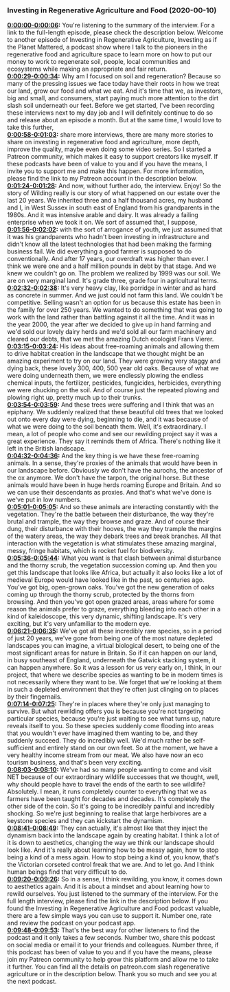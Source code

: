### Investing in Regenerative Agriculture and Food  (2020-00-10)
**[0:00:00-0:00:06](https://investinginregenerativeagriculture.com/2019/09/18/isabella-tree/#t=0:00:00):**  You're listening to the summary of the interview. For a link to the full-length episode, please check the description below.  Welcome to another episode of Investing in Regenerative Agriculture, Investing as if the Planet Mattered,  a podcast show where I talk to the pioneers in the regenerative food and agriculture space  to learn more on how to put our money to work to regenerate soil, people, local communities and ecosystems  while making an appropriate and fair return.  
**[0:00:29-0:00:34](https://investinginregenerativeagriculture.com/2019/09/18/isabella-tree/#t=0:00:29):**  Why am I focused on soil and regeneration? Because so many of the pressing issues we face today  have their roots in how we treat our land, grow our food and what we eat.  And it's time that we, as investors, big and small, and consumers, start paying much more attention to the dirt slash soil underneath our feet.  Before we get started, I've been recording these interviews next to my day job and I will definitely continue to do so  and release about an episode a month. But at the same time, I would love to take this further,  
**[0:00:58-0:01:03](https://investinginregenerativeagriculture.com/2019/09/18/isabella-tree/#t=0:00:58):**  share more interviews, there are many more stories to share on investing in regenerative food and agriculture,  more depth, improve the quality, maybe even doing some video series.  So I started a Patreon community, which makes it easy to support creators like myself.  If these podcasts have been of value to you and if you have the means, I invite you to support me and make this happen.  For more information, please find the link to my Patreon account in the description below.  
**[0:01:24-0:01:28](https://investinginregenerativeagriculture.com/2019/09/18/isabella-tree/#t=0:01:24):**  And now, without further ado, the interview. Enjoy!  So the story of Wilding really is our story of what happened on our estate over the last 20 years.  We inherited three and a half thousand acres, my husband and I, in West Sussex in south east of England  from his grandparents in the 1980s. And it was intensive arable and dairy.  It was already a failing enterprise when we took it on. We sort of assumed that, I suppose,  
**[0:01:56-0:02:02](https://investinginregenerativeagriculture.com/2019/09/18/isabella-tree/#t=0:01:56):**  with the sort of arrogance of youth, we just assumed that it was his grandparents who hadn't been investing in infrastructure  and didn't know all the latest technologies that had been making the farming business fail.  We did everything a good farmer is supposed to do conventionally. And after 17 years, our overdraft was higher than ever.  I think we were one and a half million pounds in debt by that stage. And we knew we couldn't go on.  The problem we realized by 1999 was our soil. We are on very marginal land. It's grade three, grade four in agricultural terms.  
**[0:02:32-0:02:38](https://investinginregenerativeagriculture.com/2019/09/18/isabella-tree/#t=0:02:32):**  It's very heavy clay, like porridge in winter and as hard as concrete in summer.  And we just could not farm this land. We couldn't be competitive. Selling wasn't an option for us because this estate has been in the family for over 250 years.  We wanted to do something that was going to work with the land rather than battling against it all the time.  And it was in the year 2000, the year after we decided to give up in hand farming and we'd sold our lovely dairy herds  and we'd sold all our farm machinery and cleared our debts, that we met the amazing Dutch ecologist Frans Vierer.  
**[0:03:15-0:03:24](https://investinginregenerativeagriculture.com/2019/09/18/isabella-tree/#t=0:03:15):**  His ideas about free-roaming animals and allowing them to drive habitat creation in the landscape  that we thought might be an amazing experiment to try on our land.  They were growing very staggy and dying back, these lovely 300, 400, 500 year old oaks.  Because of what we were doing underneath them, we were endlessly plowing the endless chemical inputs, the fertilizer, pesticides, fungicides, herbicides,  everything we were chucking on the soil. And of course just the repeated plowing and plowing right up, pretty much up to their trunks.  
**[0:03:54-0:03:59](https://investinginregenerativeagriculture.com/2019/09/18/isabella-tree/#t=0:03:54):**  And these trees were suffering and I think that was an epiphany.  We suddenly realized that these beautiful old trees that we looked out onto every day were dying, beginning to die,  and it was because of what we were doing to the soil beneath them.  Well, it's extraordinary. I mean, a lot of people who come and see our rewilding project say it was a great experience.  They say it reminds them of Africa. There's nothing like it left in the British landscape.  
**[0:04:32-0:04:36](https://investinginregenerativeagriculture.com/2019/09/18/isabella-tree/#t=0:04:32):**  And the key thing is we have these free-roaming animals.  In a sense, they're proxies of the animals that would have been in our landscape before.  Obviously we don't have the aurochs, the ancestor of the ox anymore. We don't have the tarpon, the original horse.  But these animals would have been in huge herds roaming Europe and Britain.  And so we can use their descendants as proxies. And that's what we've done is we've put in low numbers.  
**[0:05:01-0:05:05](https://investinginregenerativeagriculture.com/2019/09/18/isabella-tree/#t=0:05:01):**  And so these animals are interacting constantly with the vegetation.  They're the battle between their disturbance, the way they're brutal and trample, the way they browse and graze.  And of course their dung, their disturbance with their hooves, the way they trample the margins of the watery areas,  the way they debark trees and break branches.  All that interaction with the vegetation is what stimulates these amazing marginal, messy, fringe habitats, which is rocket fuel for biodiversity.  
**[0:05:36-0:05:44](https://investinginregenerativeagriculture.com/2019/09/18/isabella-tree/#t=0:05:36):**  What you want is that clash between animal disturbance and the thorny scrub, the vegetation succession coming up.  And then you get this landscape that looks like Africa, but actually it also looks like a lot of medieval Europe would have looked like in the past, so centuries ago.  You've got big, open-grown oaks. You've got the new generation of oaks coming up through the thorny scrub, protected by the thorns from browsing.  And then you've got open grazed areas, areas where for some reason the animals prefer to graze, everything bleeding into each other in a kind of kaleidoscope,  this very dynamic, shifting landscape. It's very exciting, but it's very unfamiliar to the modern eye.  
**[0:06:21-0:06:35](https://investinginregenerativeagriculture.com/2019/09/18/isabella-tree/#t=0:06:21):**  We've got all these incredibly rare species, so in a period of just 20 years, we've gone from being one of the most nature depleted landscapes you can imagine,  a virtual biological desert, to being one of the most significant areas for nature in Britain.  So if it can happen on our land, in busy southeast of England, underneath the Gatwick stacking system, it can happen anywhere.  So it was a lesson for us very early on, I think, in our project, that where we describe species as wanting to be in modern times is not necessarily where they want to be.  We forget that we're looking at them in such a depleted environment that they're often just clinging on to places by their fingernails.  
**[0:07:14-0:07:25](https://investinginregenerativeagriculture.com/2019/09/18/isabella-tree/#t=0:07:14):**  They're in places where they're only just managing to survive. But what rewilding offers you is because you're not targeting particular species,  because you're just waiting to see what turns up, nature reveals itself to you. So these species suddenly come flooding into areas that you wouldn't ever have imagined them wanting to be,  and they suddenly succeed. They do incredibly well.  We'd much rather be self-sufficient and entirely stand on our own feet.  So at the moment, we have a very healthy income stream from our meat. We also have now an eco tourism business, and that's been very exciting.  
**[0:08:03-0:08:10](https://investinginregenerativeagriculture.com/2019/09/18/isabella-tree/#t=0:08:03):**  We've had so many people wanting to come and visit NET because of our extraordinary wildlife successes that we thought,  well, why should people have to travel the ends of the earth to see wildlife?  Absolutely. I mean, it runs completely counter to everything that we as farmers have been taught for decades and decades.  It's completely the other side of the coin. So it's going to be incredibly painful and incredibly shocking.  So we're just beginning to realise that large herbivores are a keystone species and they can kickstart the dynamism.  
**[0:08:41-0:08:49](https://investinginregenerativeagriculture.com/2019/09/18/isabella-tree/#t=0:08:41):**  They can actually, it's almost like that they inject the dynamism back into the landscape again by creating habitat.  I think a lot of it is down to aesthetics, changing the way we think our landscape should look like.  And it's really about learning how to be messy again, how to stop being a kind of a mess again.  How to stop being a kind of, you know, that's the Victorian corseted control freak that we are.  And to let go. And I think human beings find that very difficult to do.  
**[0:09:20-0:09:26](https://investinginregenerativeagriculture.com/2019/09/18/isabella-tree/#t=0:09:20):**  So in a sense, I think rewilding, you know, it comes down to aesthetics again.  And it is about a mindset and about learning how to rewild ourselves.  You just listened to the summary of the interview. For the full length interview, please find the link in the description below.  If you found the Investing in Regenerative Agriculture and Food podcast valuable, there are a few simple ways you can use to support it.  Number one, rate and review the podcast on your podcast app.  
**[0:09:48-0:09:53](https://investinginregenerativeagriculture.com/2019/09/18/isabella-tree/#t=0:09:48):**  That's the best way for other listeners to find the podcast and it only takes a few seconds.  Number two, share this podcast on social media or email it to your friends and colleagues.  Number three, if this podcast has been of value to you and if you have the means, please join my Patreon community to help grow this platform and allow me to take it further.  You can find all the details on patreon.com slash regenerative agriculture or in the description below.  Thank you so much and see you at the next podcast.  